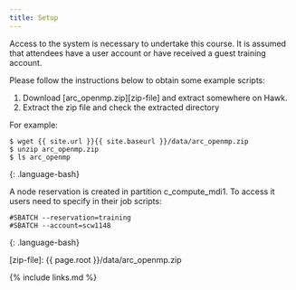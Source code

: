 ```yaml
---
title: Setup
---
```

Access to the system is necessary to undertake this course. It is assumed that attendees have a user account or have received a guest training account.

Please follow the instructions below to obtain some example scripts:

1. Download [arc_openmp.zip][zip-file] and extract somewhere on Hawk. 
2. Extract the zip file and check the extracted directory

For example:

~~~
$ wget {{ site.url }}{{ site.baseurl }}/data/arc_openmp.zip
$ unzip arc_openmp.zip
$ ls arc_openmp
~~~
{: .language-bash}

A node reservation is created in partition c_compute_mdi1. To access it users need to specify in their job scripts:
~~~
#SBATCH --reservation=training
#SBATCH --account=scw1148
~~~
{: .language-bash}

[zip-file]: {{ page.root }}/data/arc_openmp.zip

{% include links.md %}
